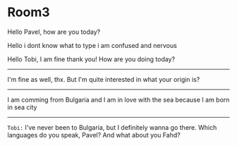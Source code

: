 # Room3

Hello Pavel, how are you today?

Hello i dont know what to type i am confused and nervous 

Hello Tobi, I am fine thank you! How are you doing today? 

---

I'm fine as well, thx. But I'm quite interested in what your origin is? 

---

I am comming from Bulgaria and I am in love with the sea because I am born in sea city

---

```Tobi:``` I've never been to Bulgaria, but I definitely wanna go there. Which languages do you speak, Pavel? And what about you Fahd?
